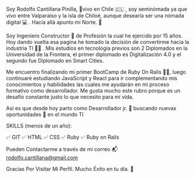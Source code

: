 Soy Rodolfo Cantillana Pinilla, :round_pushpin:vivo en Chile :chile: , soy seminómada ya que vivo entre Valparaíso y la isla de Chiloé, aunque desearía ser una nómada digital :computer:
. Hacia allá apunto mi Norte. :dart: 

Soy Ingeniero Constructor :construction_worker: de Profesión la cual he ejercido por 15 años. Hoy dando vuelta esa pagina he tomado la decisión de convertirme hacia la industria TI :man_technologist:
.
Mis estudios en tecnología previos son 2 Diplomados en la Universidad de la Frontera, el primer diplomado es Digitalización 4.0 y el segundo fue Diplomado en Smart Cities.

Me encuentro finalizando mi primer BootCamp de Ruby On Rails :student:, luego continuaré estudiando JavaScript y React para ir complementando mis conocimientos y habilidades las cuales me ayudarán en mi proceso formativo como desarrollador. Me gusta mucho este rubro porque es un desafío constante justo lo que necesito para mi vida. 

Así es que desde hoy parto como Desarrollador jr. :beginner: buscando nuevas oportunidades :mag_right: en el mundo TI

SKILLS (menos de un año):

:white_check_mark: GIT 
:white_check_mark: HTML 
:white_check_mark: CSS 
:white_check_mark: Ruby 
:white_check_mark: Ruby on Rails 

Pueden Contactarme a través de mi correo :mailbox_with_mail:
rodolfo.cantillana@gmail.com

Gracias Por Visitar Mi Perfil. Mucho Éxito en tu día. :lady_beetle:
